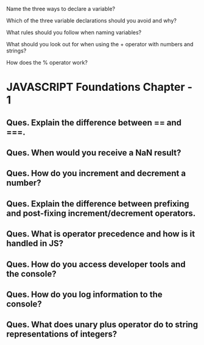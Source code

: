 Name the three ways to declare a variable?

Which of the three variable declarations should you avoid and why?

What rules should you follow when naming variables?

What should you look out for when using the + operator with numbers and strings?

How does the % operator work?

# JAVASCRIPT Foundations Chapter - 1

## Ques. Explain the difference between == and ===.

## Ques. When would you receive a NaN result?

## Ques. How do you increment and decrement a number?

## Ques. Explain the difference between prefixing and post-fixing increment/decrement operators.

## Ques. What is operator precedence and how is it handled in JS?

## Ques. How do you access developer tools and the console?

## Ques. How do you log information to the console?

## Ques. What does unary plus operator do to string representations of integers?
